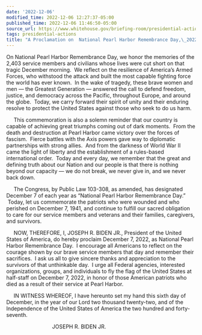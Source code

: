 ```yaml
---
date: '2022-12-06'
modified_time: 2022-12-06 12:27:37-05:00
published_time: 2022-12-06 11:46:50-05:00
source_url: https://www.whitehouse.gov/briefing-room/presidential-actions/2022/12/06/a-proclamation-on-national-pearl-harbor-remembrance-day-2022-2022/
tags: presidential-actions
title: "A Proclamation on  National Pearl Harbor Remembrance Day,\_2022"
---
```

 
On National Pearl Harbor Remembrance Day, we honor the memories of the
2,403 service members and civilians whose lives were cut short on that
tragic December morning.  We reflect on the resilience of America’s
Armed Forces, who withstood the attack and built the most capable
fighting force the world has ever known.  In the wake of tragedy, these
brave women and men — the Greatest Generation — answered the call to
defend freedom, justice, and democracy across the Pacific, throughout
Europe, and around the globe.  Today, we carry forward their spirit of
unity and their enduring resolve to protect the United States against
those who seek to do us harm.

     This commemoration is also a solemn reminder that our country is
capable of achieving great triumphs coming out of dark moments.  From
the death and destruction at Pearl Harbor came victory over the forces
of fascism.  Fierce battles with the Axis powers gave way to diplomatic
partnerships with strong allies.  And from the darkness of World War II
came the light of liberty and the establishment of a rules-based
international order.  Today and every day, we remember that the great
and defining truth about our Nation and our people is that there is
nothing beyond our capacity — we do not break, we never give in, and we
never back down.

     The Congress, by Public Law 103-308, as amended, has designated
December 7 of each year as “National Pearl Harbor Remembrance Day.”
 Today, let us commemorate the patriots who were wounded and who
perished on December 7, 1941, and continue to fulfill our sacred
obligation to care for our service members and veterans and their
families, caregivers, and survivors.

     NOW, THEREFORE, I, JOSEPH R. BIDEN JR., President of the United
States of America, do hereby proclaim December 7, 2022, as National
Pearl Harbor Remembrance Day.  I encourage all Americans to reflect on
the courage shown by our brave service members that day and remember
their sacrifices.  I ask us all to give sincere thanks and appreciation
to the survivors of that unthinkable day.  I urge all Federal agencies,
interested organizations, groups, and individuals to fly the flag of the
United States at half-staff on December 7, 2022, in honor of those
American patriots who died as a result of their service at Pearl Harbor.

     IN WITNESS WHEREOF, I have hereunto set my hand this sixth day of
December, in the year of our Lord two thousand twenty-two, and of the
Independence of the United States of America the two hundred and
forty-seventh.

                               JOSEPH R. BIDEN JR.
